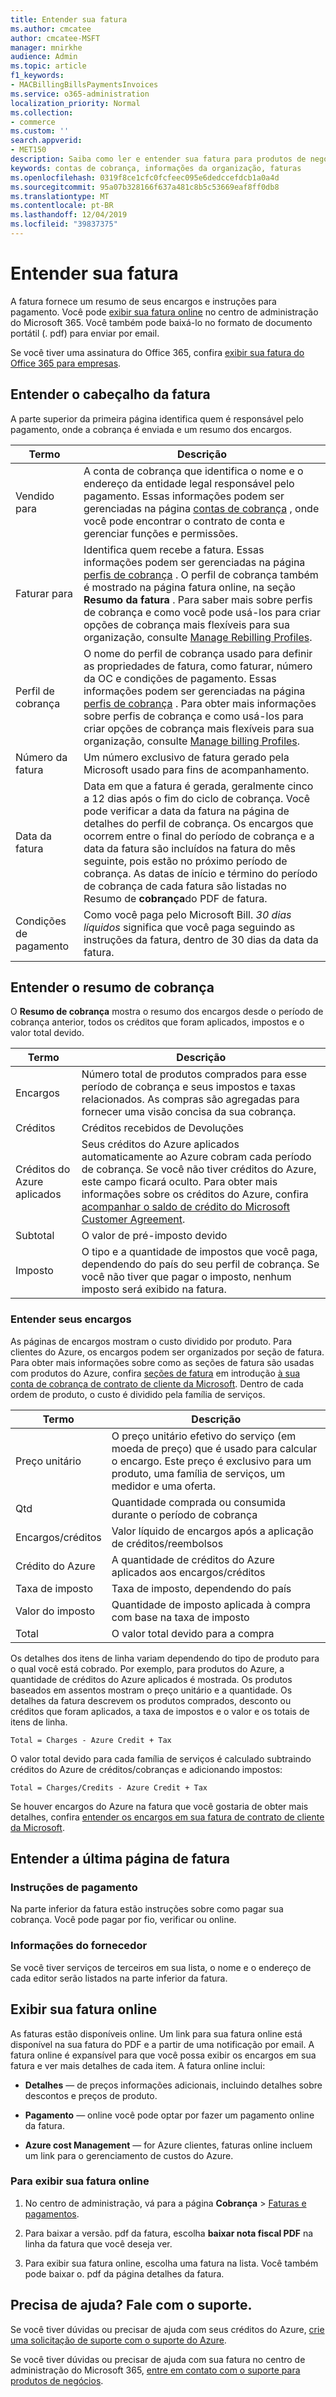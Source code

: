 ```yaml
---
title: Entender sua fatura
ms.author: cmcatee
author: cmcatee-MSFT
manager: mnirkhe
audience: Admin
ms.topic: article
f1_keywords:
- MACBillingBillsPaymentsInvoices
ms.service: o365-administration
localization_priority: Normal
ms.collection:
- commerce
ms.custom: ''
search.appverid:
- MET150
description: Saiba como ler e entender sua fatura para produtos de negócios da Microsoft.
keywords: contas de cobrança, informações da organização, faturas
ms.openlocfilehash: 0319f8ce1cfc0fcfeec095e6dedccefdcb1a0a4d
ms.sourcegitcommit: 95a07b328166f637a481c8b5c53669eaf8ff0db8
ms.translationtype: MT
ms.contentlocale: pt-BR
ms.lasthandoff: 12/04/2019
ms.locfileid: "39837375"
---
```

# <a name="understand-your-invoice"></a>Entender sua fatura

A fatura fornece um resumo de seus encargos e instruções para pagamento. Você pode [exibir sua fatura online](#view-your-online-invoice) no centro de administração do Microsoft 365. Você também pode baixá-lo no formato de documento portátil (. pdf) para enviar por email.

Se você tiver uma assinatura do Office 365, confira [exibir sua fatura do Office 365 para empresas](https://docs.microsoft.com/office365/admin/subscriptions-and-billing/view-your-bill-or-invoice).

## <a name="understand-the-invoice-header"></a>Entender o cabeçalho da fatura

A parte superior da primeira página identifica quem é responsável pelo pagamento, onde a cobrança é enviada e um resumo dos encargos.

| Termo | Descrição |
| --- | --- |
| Vendido para |A conta de cobrança que identifica o nome e o endereço da entidade legal responsável pelo pagamento. Essas informações podem ser gerenciadas na página <a href="https://go.microsoft.com/fwlink/p/?linkid=2084771" target="_blank">contas de cobrança</a> , onde você pode encontrar o contrato de conta e gerenciar funções e permissões. |
| Faturar para |Identifica quem recebe a fatura. Essas informações podem ser gerenciadas na página <a href="https://go.microsoft.com/fwlink/p/?linkid=2103629" target="_blank">perfis de cobrança</a> . O perfil de cobrança também é mostrado na página fatura online, na seção **Resumo da fatura** . Para saber mais sobre perfis de cobrança e como você pode usá-los para criar opções de cobrança mais flexíveis para sua organização, consulte [Manage Rebilling Profiles](manage-billing-profiles.md). |
| Perfil de cobrança |O nome do perfil de cobrança usado para definir as propriedades de fatura, como faturar, número da OC e condições de pagamento. Essas informações podem ser gerenciadas na página <a href="https://go.microsoft.com/fwlink/p/?linkid=2103629" target="_blank">perfis de cobrança</a> . Para obter mais informações sobre perfis de cobrança e como usá-los para criar opções de cobrança mais flexíveis para sua organização, consulte [Manage billing Profiles](manage-billing-profiles.md). |
| Número da fatura |Um número exclusivo de fatura gerado pela Microsoft usado para fins de acompanhamento. |
| Data da fatura |Data em que a fatura é gerada, geralmente cinco a 12 dias após o fim do ciclo de cobrança. Você pode verificar a data da fatura na página de detalhes do perfil de cobrança. Os encargos que ocorrem entre o final do período de cobrança e a data da fatura são incluídos na fatura do mês seguinte, pois estão no próximo período de cobrança. As datas de início e término do período de cobrança de cada fatura são listadas no Resumo de **cobrança**do PDF de fatura.|
| Condições de pagamento |Como você paga pelo Microsoft Bill. *30 dias líquidos* significa que você paga seguindo as instruções da fatura, dentro de 30 dias da data da fatura. |

## <a name="understand-the-billing-summary"></a>Entender o resumo de cobrança

O **Resumo de cobrança** mostra o resumo dos encargos desde o período de cobrança anterior, todos os créditos que foram aplicados, impostos e o valor total devido.

| Termo | Descrição |
| --- | --- |
| Encargos|Número total de produtos comprados para esse período de cobrança e seus impostos e taxas relacionados. As compras são agregadas para fornecer uma visão concisa da sua cobrança. |
| Créditos |Créditos recebidos de Devoluções |
| Créditos do Azure aplicados |Seus créditos do Azure aplicados automaticamente ao Azure cobram cada período de cobrança. Se você não tiver créditos do Azure, este campo ficará oculto. Para obter mais informações sobre os créditos do Azure, confira [acompanhar o saldo de crédito do Microsoft Customer Agreement](https://docs.microsoft.com/azure/billing/billing-mca-check-azure-credits-balance). |
| Subtotal |O valor de pré-imposto devido |
| Imposto |O tipo e a quantidade de impostos que você paga, dependendo do país do seu perfil de cobrança. Se você não tiver que pagar o imposto, nenhum imposto será exibido na fatura. |

### <a name="understand-your-charges"></a>Entender seus encargos

As páginas de encargos mostram o custo dividido por produto. Para clientes do Azure, os encargos podem ser organizados por seção de fatura. Para obter mais informações sobre como as seções de fatura são usadas com produtos do Azure, confira [seções de fatura](https://docs.microsoft.com/azure/billing/billing-mca-overview#invoice-sections) em introdução [à sua conta de cobrança de contrato de cliente da Microsoft](https://docs.microsoft.com/azure/billing/billing-mca-overview). Dentro de cada ordem de produto, o custo é dividido pela família de serviços.

| Termo |Descrição |
| --- | --- |
| Preço unitário | O preço unitário efetivo do serviço (em moeda de preço) que é usado para calcular o encargo. Este preço é exclusivo para um produto, uma família de serviços, um medidor e uma oferta. |
| Qtd | Quantidade comprada ou consumida durante o período de cobrança |
| Encargos/créditos | Valor líquido de encargos após a aplicação de créditos/reembolsos |
| Crédito do Azure | A quantidade de créditos do Azure aplicados aos encargos/créditos |
| Taxa de imposto | Taxa de imposto, dependendo do país |
| Valor do imposto | Quantidade de imposto aplicada à compra com base na taxa de imposto |
| Total | O valor total devido para a compra |

Os detalhes dos itens de linha variam dependendo do tipo de produto para o qual você está cobrado. Por exemplo, para produtos do Azure, a quantidade de créditos do Azure aplicados é mostrada. Os produtos baseados em assentos mostram o preço unitário e a quantidade. Os detalhes da fatura descrevem os produtos comprados, desconto ou créditos que foram aplicados, a taxa de impostos e o valor e os totais de itens de linha.

`Total = Charges - Azure Credit + Tax`

O valor total devido para cada família de serviços é calculado subtraindo créditos do Azure de créditos/cobranças e adicionando impostos:

`Total = Charges/Credits - Azure Credit + Tax`

Se houver encargos do Azure na fatura que você gostaria de obter mais detalhes, confira [entender os encargos em sua fatura de contrato de cliente da Microsoft](https://docs.microsoft.com/azure/billing/billing-mca-understand-your-bill).

## <a name="understand-the-last-invoice-page"></a>Entender a última página de fatura

### <a name="payment-instructions"></a>Instruções de pagamento

Na parte inferior da fatura estão instruções sobre como pagar sua cobrança. Você pode pagar por fio, verificar ou online.

### <a name="publisher-information"></a>Informações do fornecedor

Se você tiver serviços de terceiros em sua lista, o nome e o endereço de cada editor serão listados na parte inferior da fatura.

## <a name="view-your-online-invoice"></a>Exibir sua fatura online

As faturas estão disponíveis online. Um link para sua fatura online está disponível na sua fatura do PDF e a partir de uma notificação por email. A fatura online é expansível para que você possa exibir os encargos em sua fatura e ver mais detalhes de cada item. A fatura online inclui:

- **Detalhes** &mdash; de preços informações adicionais, incluindo detalhes sobre descontos e preços de produto.

- **Pagamento** &mdash; online você pode optar por fazer um pagamento online da fatura.

- **Azure cost Management** &mdash; for Azure clientes, faturas online incluem um link para o gerenciamento de custos do Azure.

### <a name="to-view-your-online-invoice"></a>Para exibir sua fatura online

1. No centro de administração, vá para a página **Cobrança** \> <a href="https://go.microsoft.com/fwlink/p/?linkid=2102895" target="_blank">Faturas e pagamentos</a>.

2. Para baixar a versão. pdf da fatura, escolha **baixar nota fiscal PDF** na linha da fatura que você deseja ver.

3. Para exibir sua fatura online, escolha uma fatura na lista. Você também pode baixar o. pdf da página detalhes da fatura.

## <a name="need-help-contact-support"></a>Precisa de ajuda? Fale com o suporte.

Se você tiver dúvidas ou precisar de ajuda com seus créditos do Azure, <a href="https://portal.azure.com/#blade/Microsoft_Azure_Support/HelpAndSupportBlade/newsupportrequest" target="_blank">crie uma solicitação de suporte com o suporte do Azure</a>.

Se você tiver dúvidas ou precisar de ajuda com sua fatura no centro de administração do Microsoft 365, [entre em contato com o suporte para produtos de negócios](https://docs.microsoft.com/office365/admin/contact-support-for-business-products).
